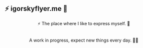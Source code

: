 ## ⚡ igorskyflyer.me 🦑

<div align="center">
⚡ The place where I like to express myself. 🦑

<br>
<br>

A work in progress, expect new things every day. 🕺🏻
